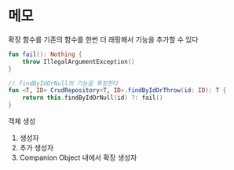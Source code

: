 # 메모
확장 함수를 기존의 함수를 한번 더 래핑해서 기능을 추가할 수 있다
```kt
fun fail(): Nothing {
    throw IllegalArgumentException()
}

// findByIdOrNull의 기능을 확장한다
fun <T, ID> CrudRepository<T, ID>.findByIdOrThrow(id: ID): T {
    return this.findByIdOrNull(id) ?: fail()
}
```

객체 생성
1. 생성자
2. 추가 생성자
3. Companion Object 내에서 확장 생성자